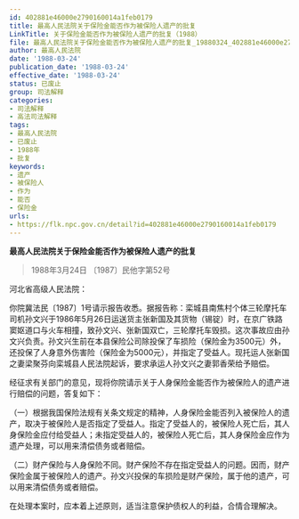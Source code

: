 ```yaml
---
id: 402881e46000e2790160014a1feb0179
title: 最高人民法院关于保险金能否作为被保险人遗产的批复
LinkTitle: 关于保险金能否作为被保险人遗产的批复（1988）
file: 最高人民法院关于保险金能否作为被保险人遗产的批复_19880324_402881e46000e2790160014a1feb0179.docx
author: 最高人民法院
date: '1988-03-24'
publication_date: '1988-03-24'
effective_date: '1988-03-24'
status: 已废止
group: 司法解释
categories:
- 司法解释
- 高法司法解释
tags:
- 最高人民法院
- 已废止
- 1988年
- 批复
keywords:
- 遗产
- 被保险人
- 作为
- 能否
- 保险金
urls:
- https://flk.npc.gov.cn/detail?id=402881e46000e2790160014a1feb0179
---
```


**最高人民法院关于保险金能否作为被保险人遗产的批复**

> 1988年3月24日 〔1987〕民他字第52号

河北省高级人民法院：

你院冀法民〔1987〕1号请示报告收悉。据报告称：栾城县南焦村个体三轮摩托车司机孙文兴于1986年5月26日运送货主张新国及其货物（锡锭）时，在京广铁路窦妪道口与火车相撞，致孙文兴、张新国双亡，三轮摩托车毁损。这次事故应由孙文兴负责。孙文兴生前在本县保险公司除投保了车损险（保险金为3500元）外，还投保了人身意外伤害险（保险金为5000元），并指定了受益人。现托运人张新国之妻梁聚芬向栾城县人民法院起诉，要求承运人孙文兴之妻郭香荣给予赔偿。

经征求有关部门的意见，现将你院请示关于人身保险金能否作为被保险人的遗产进行赔偿的问题，答复如下：

（一）根据我国保险法规有关条文规定的精神，人身保险金能否列入被保险人的遗产，取决于被保险人是否指定了受益人。指定了受益人的，被保险人死亡后，其人身保险金应付给受益人；未指定受益人的，被保险人死亡后，其人身保险金应作为遗产处理，可以用来清偿债务或者赔偿。

（二）财产保险与人身保险不同。财产保险不存在指定受益人的问题。因而，财产保险金属于被保险人的遗产。孙文兴投保的车损险是财产保险，属于他的遗产，可以用来清偿债务或者赔偿。

在处理本案时，应本着上述原则，适当注意保护债权人的利益，合情合理解决。
